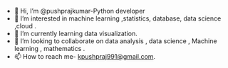 - 👋 Hi, I’m @pushprajkumar-Python developer
- 👀 I’m interested in machine learning ,statistics, database,  data science ,cloud . 
- 🌱 I’m currently learning data visualization.
- 💞️ I’m looking to collaborate on data analysis , data science , Machine learning , mathematics .
- 📫 How to reach me- kpushpraj991@gmail.com.
